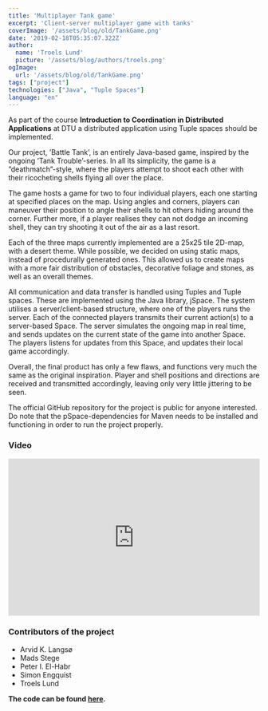 ```yaml
---
title: 'Multiplayer Tank game'
excerpt: 'Client-server multiplayer game with tanks'
coverImage: '/assets/blog/old/TankGame.png'
date: '2019-02-18T05:35:07.322Z'
author:
  name: 'Troels Lund'
  picture: '/assets/blog/authors/troels.png'
ogImage:
  url: '/assets/blog/old/TankGame.png'
tags: ["project"]
technologies: ["Java", "Tuple Spaces"]
language: "en"
---
```


As part of the course **Introduction to Coordination in Distributed Applications** at DTU a distributed application using Tuple spaces should be implemented.

Our project, ’Battle Tank’, is an entirely Java-based game, inspired by the ongoing ’Tank
Trouble’-series. In all its simplicity, the game is a ”deathmatch”-style, where the players attempt to shoot each other with their ricocheting shells flying all over the place.

The game hosts a game for two to four individual players, each one starting at specified places
on the map. Using angles and corners, players can maneuver their position to angle their shells
to hit others hiding around the corner. Further more, if a player realises they can not dodge an
incoming shell, they can try shooting it out of the air as a last resort.

Each of the three maps currently implemented are a 25x25 tile 2D-map, with a desert theme.
While possible, we decided on using static maps, instead of procedurally generated ones. This
allowed us to create maps with a more fair distribution of obstacles, decorative foliage and
stones, as well as an overall themes.

All communication and data transfer is handled using Tuples and Tuple spaces. These are
implemented using the Java library, jSpace. The system utilises a server/client-based structure,
where one of the players runs the server. Each of the connected players transmits their current
action(s) to a server-based Space. The server simulates the ongoing map in real time, and sends
updates on the current state of the game into another Space. The players listens for updates
from this Space, and updates their local game accordingly.

Overall, the final product has only a few flaws, and functions very much the same as the original
inspiration. Player and shell positions and directions are received and transmitted accordingly,
leaving only very little jittering to be seen.

The official GitHub repository for the project is public for anyone interested. Do note that
the pSpace-dependencies for Maven needs to be installed and functioning in order to run the
project properly.

### Video
  
<iframe width="100%" height="315" src="https://www.youtube.com/embed/AF3yki_jiNg" title="YouTube video player" frameborder="0" allow="accelerometer; autoplay; clipboard-write; encrypted-media; gyroscope; picture-in-picture" allowfullscreen></iframe>

### Contributors of the project 

- Arvid K. Langsø
- Mads Stege
- Peter I. El-Habr
- Simon Engquist
- Troels Lund

**The code can be found [here](https://github.com/STAMP-Team19/BattleTank).**